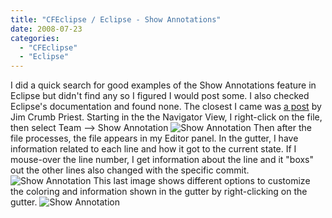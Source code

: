 ```yaml
---
title: "CFEclipse / Eclipse - Show Annotations"
date: 2008-07-23
categories: 
  - "CFEclipse"
  - "Eclipse"
---
```


I did a quick search for good examples of the Show Annotations feature in Eclipse but didn't find any so I figured I would post some. I also checked Eclipse's documentation and found none. The closest I came was [a post](http://www.thecrumb.com/2008/02/07/cfeclipse-in-the-gutter/) by Jim Crumb Priest. Starting in the the Navigator View, I right-click on the file, then select Team --> Show Annotation ![Show Annotation](images/showAnnotation1.jpg) Then after the file processes, the file appears in my Editor panel. In the gutter, I have information related to each line and how it got to the current state. If I mouse-over the line number, I get information about the line and it "boxs" out the other lines also changed with the specific commit. ![Show Annotation](images/showAnnotation2.jpg) This last image shows different options to customize the coloring and information shown in the gutter by right-clicking on the gutter. ![Show Annotation](images/showAnnotation3.jpg)
